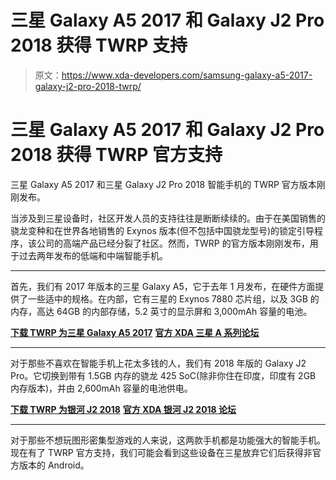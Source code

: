 # 三星 Galaxy A5 2017 和 Galaxy J2 Pro 2018 获得 TWRP 支持

> 原文：<https://www.xda-developers.com/samsung-galaxy-a5-2017-galaxy-j2-pro-2018-twrp/>

# 三星 Galaxy A5 2017 和 Galaxy J2 Pro 2018 获得 TWRP 官方支持

三星 Galaxy A5 2017 和三星 Galaxy J2 Pro 2018 智能手机的 TWRP 官方版本刚刚发布。

当涉及到三星设备时，社区开发人员的支持往往是断断续续的。由于在美国销售的骁龙变种和在世界各地销售的 Exynos 版本(但不包括中国骁龙型号)的锁定引导程序，该公司的高端产品已经分裂了社区。然而，TWRP 的官方版本刚刚发布，用于过去两年发布的低端和中端智能手机。

* * *

首先，我们有 2017 年版本的三星 Galaxy A5，它于去年 1 月发布，在硬件方面提供了一些适中的规格。在内部，它有三星的 Exynos 7880 芯片组，以及 3GB 的内存，高达 64GB 的内部存储，5.2 英寸的显示屏和 3,000mAh 容量的电池。

[**下载 TWRP 为三星 Galaxy A5 2017**](https://twrp.me/samsung/samsunggalaxya52017.html) [**官方 XDA 三星 A 系列论坛**](https://forum.xda-developers.com/samsung-a-series)

* * *

对于那些不喜欢在智能手机上花太多钱的人，我们有 2018 年版的 Galaxy J2 Pro。它切换到带有 1.5GB 内存的骁龙 425 SoC(除非你住在印度，印度有 2GB 内存版本)，并由 2,600mAh 容量的电池供电。

[**下载 TWRP 为银河 J2 2018**](https://twrp.me/samsung/samsunggalaxyj22018.html) [**官方 XDA 银河 J2 2018 论坛**](https://forum.xda-developers.com/galaxy-j2)

* * *

对于那些不想玩图形密集型游戏的人来说，这两款手机都是功能强大的智能手机。现在有了 TWRP 官方支持，我们可能会看到这些设备在三星放弃它们后获得非官方版本的 Android。